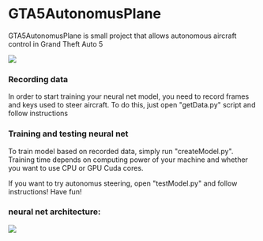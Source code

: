 # GTA5AutonomusPlane

GTA5AutonomusPlane is small project that allows autonomous aircraft control in Grand Theft Auto 5

![](https://i.imgur.com/U3QcEoV.jpg)

### Recording data
In order to start training your neural net model, you need to record frames and keys used to steer aircraft. To do this, just open "getData.py" script and follow instructions

### Training and testing neural net
To train model based on recorded data, simply run "createModel.py". Training time depends on computing power of your machine and whether you want to use CPU or GPU Cuda cores.

If you want to try autonomus steering, open "testModel.py" and follow instructions!
Have fun!


### neural net architecture:

![](https://i.imgur.com/EwcnpzR.png)
